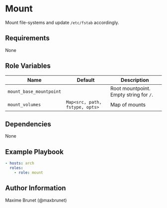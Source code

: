 # Mount

Mount file-systems and update `/etc/fstab` accordingly.

## Requirements

None

## Role Variables

| Name                    | Default    | Description                             |
| ----------------------- | ---------- | --------------------------------------- |
| `mount_base_mountpoint` |            | Root mountpoint. Empty string for `/`.  |
| `mount_volumes`         | `Map<src, path, fstype, opts>` | Map of mounts       |

## Dependencies

None

## Example Playbook

```yaml
- hosts: arch
  roles:
    - role: mount
```

## Author Information

Maxime Brunet (@maxbrunet)
